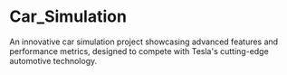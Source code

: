# Car_Simulation
An innovative car simulation project showcasing advanced features and performance metrics, designed to compete with Tesla's cutting-edge automotive technology.
